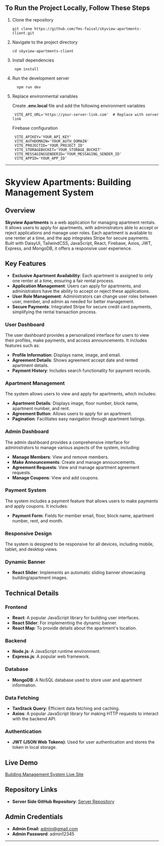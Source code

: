 
## To Run the Project Locally, Follow These Steps

1. Clone the repository

    ```
    git clone https://github.com/fms-faisal/skyview-apartments-client.git
    ```
2. Navigate to the project directory
    ```
    cd skyview-apartments-client
    ```

3. Install dependencies
    ```
     npm install
    ```

4. Run the development server
   ```
     npm run dev
   ```

5. Replace environmental variables

   Create **.env.local** file and add the following environment variables
   ```
    VITE_API_URL='https://your-server-link.com'  # Replace with server link
   ```

   Firebase configuration
   ```
    VITE_APIKEY='YOUR_API_KEY'
    VITE_AUTHDOMAIN='YOUR_AUTH_DOMAIN'
    VITE_PROJECTID='YOUR_PROJECT_ID'
    VITE_STORAGEBUCKET='YOUR_STORAGE_BUCKET'
    VITE_MESSAGINGSENDERID='YOUR_MESSAGING_SENDER_ID'
    VITE_APPID='YOUR_APP_ID'
   ```

---

# **Skyview Apartments: Building Management System**

## **Overview**
**Skyview Apartments** is a web application for managing apartment rentals. It allows users to apply for apartments, with administrators able to accept or reject applications and manage user roles. Each apartment is available to one renter at a time, and the app integrates Stripe for secure payments. Built with DaisyUI, TailwindCSS, JavaScript, React, Firebase, Axios, JWT, Express, and MongoDB, it offers a responsive user experience.

## **Key Features**
- **Exclusive Apartment Availability**: Each apartment is assigned to only one renter at a time, ensuring a fair rental process.
- **Application Management**: Users can apply for apartments, and administrators have the ability to accept or reject these applications.
- **User Role Management**: Administrators can change user roles between user, member, and admin as needed for better management.
- **Secure Payments**: Integrated Stripe for secure credit card payments, simplifying the rental transaction process.

### **User Dashboard**
The user dashboard provides a personalized interface for users to view their profiles, make payments, and access announcements. It includes features such as:
- **Profile Information**: Displays name, image, and email.
- **Agreement Details**: Shows agreement accept date and rented apartment details.
- **Payment History**: Includes search functionality for payment records.

### **Apartment Management**
The system allows users to view and apply for apartments, which includes:
- **Apartment Details**: Displays image, floor number, block name, apartment number, and rent.
- **Agreement Button**: Allows users to apply for an apartment.
- **Pagination**: Facilitates easy navigation through apartment listings.

### **Admin Dashboard**
The admin dashboard provides a comprehensive interface for administrators to manage various aspects of the system, including:
- **Manage Members**: View and remove members.
- **Make Announcements**: Create and manage announcements.
- **Agreement Requests**: View and manage apartment agreement requests.
- **Manage Coupons**: View and add coupons.

### **Payment System**
The system includes a payment feature that allows users to make payments and apply coupons. It includes:
- **Payment Form**: Fields for member email, floor, block name, apartment number, rent, and month.


### **Responsive Design**
The system is designed to be responsive for all devices, including mobile, tablet, and desktop views.

### **Dynamic Banner**
- **React Slider**: Implements an automatic sliding banner showcasing building/apartment images.

## **Technical Details**

### **Frontend**
- **React**: A popular JavaScript library for building user interfaces.
- **React Slider**: For implementing the dynamic banner.
- **React Map**: To provide details about the apartment's location.

### **Backend**
- **Node.js**: A JavaScript runtime environment.
- **Express.js**: A popular web framework.

### **Database**
- **MongoDB**: A NoSQL database used to store user and apartment information.

### **Data Fetching**
- **TanStack Query**: Efficient data fetching and caching.
- **Axios**: A popular JavaScript library for making HTTP requests to interact with the backend API.

### **Authentication**
- **JWT (JSON Web Tokens)**: Used for user authentication and stores the token in local storage.


## **Live Demo**
[Building Management System Live Site](https://skyviewapartments-c882f.web.app/)

## **Repository Links**
- **Server Side GitHub Repository**: [Server Repository](https://github.com/Faisal778/skyview-apartments-server)

## **Admin Credentials**
- **Admin Email**: admin@gmail.com
- **Admin Password**: admin12345

 
---

